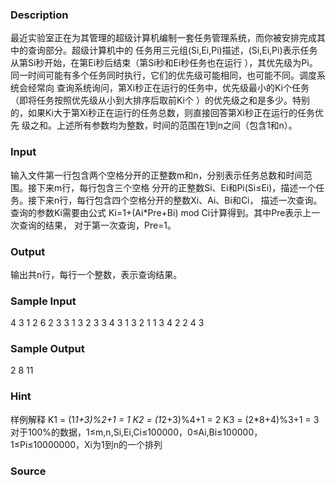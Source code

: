 
### Description

最近实验室正在为其管理的超级计算机编制一套任务管理系统，而你被安排完成其中的查询部分。超级计算机中的
任务用三元组(Si,Ei,Pi)描述，(Si,Ei,Pi)表示任务从第Si秒开始，在第Ei秒后结束（第Si秒和Ei秒任务也在运行
），其优先级为Pi。同一时间可能有多个任务同时执行，它们的优先级可能相同，也可能不同。调度系统会经常向
查询系统询问，第Xi秒正在运行的任务中，优先级最小的Ki个任务（即将任务按照优先级从小到大排序后取前Ki个
）的优先级之和是多少。特别的，如果Ki大于第Xi秒正在运行的任务总数，则直接回答第Xi秒正在运行的任务优先
级之和。上述所有参数均为整数，时间的范围在1到n之间（包含1和n）。


### Input

输入文件第一行包含两个空格分开的正整数m和n，分别表示任务总数和时间范围。接下来m行，每行包含三个空格
分开的正整数Si、Ei和Pi(Si≤Ei)，描述一个任务。接下来n行，每行包含四个空格分开的整数Xi、Ai、Bi和Ci，
描述一次查询。查询的参数Ki需要由公式 Ki=1+(Ai*Pre+Bi) mod Ci计算得到。其中Pre表示上一次查询的结果，
对于第一次查询，Pre=1。



### Output

输出共n行，每行一个整数，表示查询结果。


### Sample Input
4 3
1 2 6
2 3 3
1 3 2
3 3 4
3 1 3 2
1 1 3 4
2 2 4 3
### Sample Output
2
8
11
### Hint
样例解释
K1 = (1*1+3)%2+1 = 1
K2 = (1*2+3)%4+1 = 2
K3 = (2*8+4)%3+1 = 3
对于100%的数据，1≤m,n,Si,Ei,Ci≤100000，0≤Ai,Bi≤100000，1≤Pi≤10000000，Xi为1到n的一个排列

### Source
